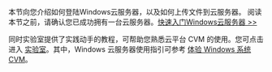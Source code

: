 本节向您介绍如何登陆Windows云服务器，以及如何上传文件到云服务器。
阅读本节之前，请确认您已成功拥有一台云服务器。[快速入门Windows云服务器 >>](http://tcecqpoc.fsphere.cn/document/product/213/2764)

同时实验室提供了实践动手的教程，可帮助您熟悉云平台 CVM 的使用。您可点击进入 [实验室](https://tce.fsphere.cn/developer/labs?utm_source=doc8042&utm_medium=qclab)。其中，Windows 云服务器使用指引可参考 [体验 Windows 系统 CVM](https://tce.fsphere.cn/developer/labs/lab/10157)。

